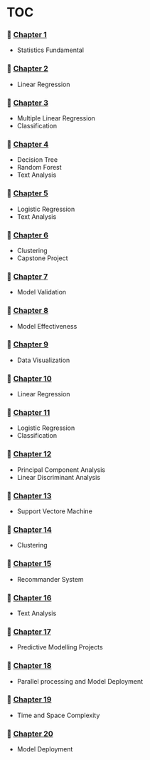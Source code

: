 # TOC

### :open_file_folder: [Chapter 1](./chapter1)

* Statistics Fundamental

### :open_file_folder: [Chapter 2](./chapter2)

* Linear Regression

### :open_file_folder: [Chapter 3](./chapter3)

* Multiple Linear Regression
* Classification

### :open_file_folder: [Chapter 4](./chapter4)

* Decision Tree
* Random Forest
* Text Analysis

### :open_file_folder: [Chapter 5](./chapter5)

* Logistic Regression
* Text Analysis

### :open_file_folder: [Chapter 6](./chapter6)

* Clustering
* Capstone Project

### :open_file_folder: [Chapter 7](./chapter7)

* Model Validation

### :open_file_folder: [Chapter 8](./chapter8)

* Model Effectiveness

### :open_file_folder: [Chapter 9](./chapter9)

* Data Visualization

### :open_file_folder: [Chapter 10](./chapter10)

* Linear Regression

### :open_file_folder: [Chapter 11](./chapter11)

* Logistic Regression
* Classification

### :open_file_folder: [Chapter 12](./chapter12)

* Principal Component Analysis
* Linear Discriminant Analysis

### :open_file_folder: [Chapter 13](./chapter13)

* Support Vectore Machine

### :open_file_folder: [Chapter 14](./chapter14)

* Clustering

### :open_file_folder: [Chapter 15](./chapter15)

* Recommander System

### :open_file_folder: [Chapter 16](./chapter16)

* Text Analysis

### :open_file_folder: [Chapter 17](./chapter17)

* Predictive Modelling Projects

### :open_file_folder: [Chapter 18](./chapter18)

* Parallel processing and Model Deployment

### :open_file_folder: [Chapter 19](./chapter19)

* Time and Space Complexity

### :open_file_folder: [Chapter 20](./chapter20)

* Model Deployment

